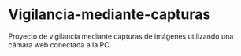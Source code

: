 # Vigilancia-mediante-capturas
Proyecto de vigilancia mediante capturas de imágenes utilizando una cámara web conectada a la PC.
